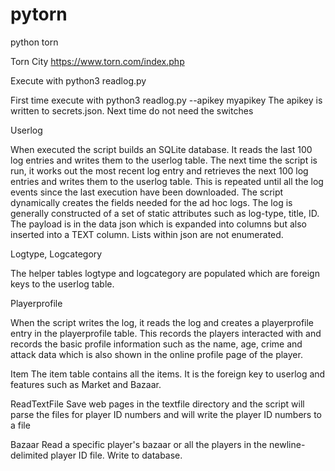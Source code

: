 # pytorn
python torn

Torn City https://www.torn.com/index.php

Execute with python3 readlog.py

First time execute with python3 readlog.py --apikey myapikey
The apikey is written to secrets.json.  Next time do not need the switches

Userlog

When executed the script builds an SQLite database.  It reads the last 100 log entries and writes them to the userlog table.  The next time the script is run, it works out the most recent log entry and retrieves the next 100 log entries and writes them to the userlog table.  This is repeated until all the log events since the last execution have been downloaded.  The script dynamically creates the fields needed for the ad hoc logs.  The log is generally constructed of a set of static attributes such as log-type, title, ID.  The payload is in the data json which is expanded into columns but also inserted into a TEXT column.  Lists within json are not enumerated.  

Logtype, Logcategory

The helper tables logtype and logcategory are populated which are foreign keys to the userlog table.

Playerprofile

When the script writes the log, it reads the log and creates a playerprofile entry in the playerprofile table.  This records the players interacted with and records the basic profile information such as the name, age, crime and attack data which is also shown in the online profile page of the player.

Item
The item table contains all the items.  It is the foreign key to userlog and features such as Market and Bazaar.

ReadTextFile
Save web pages in the textfile directory and the script will parse the files for player ID numbers and will write the player ID numbers to a file

Bazaar
Read a specific player's bazaar or all the players in the newline-delimited player ID file.  Write to database.

